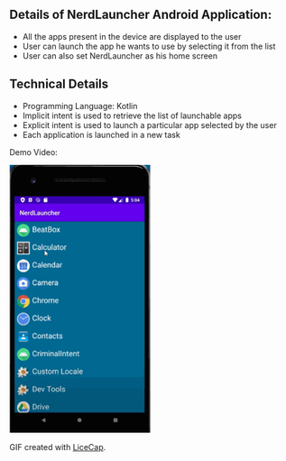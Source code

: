 ## Details of NerdLauncher Android Application:
- All the apps present in the device are displayed to the user
- User can launch the app he wants to use by selecting it from the list
- User can also set NerdLauncher as his home screen

## Technical Details
- Programming Language: Kotlin
- Implicit intent is used to retrieve the list of launchable apps
- Explicit intent is used to launch a particular app selected by the user
- Each application is launched in a new task

Demo Video: 

<img src="walkthrough.gif" width=250><br>

GIF created with [LiceCap](http://www.cockos.com/licecap/).
